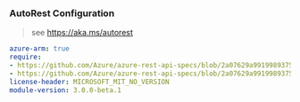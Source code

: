### AutoRest Configuration

> see https://aka.ms/autorest

``` yaml
azure-arm: true
require:
- https://github.com/Azure/azure-rest-api-specs/blob/2a07629a9919989375ab04490fb24051f78d1a7c/specification/containerservice/resource-manager/readme.md
- https://github.com/Azure/azure-rest-api-specs/blob/2a07629a9919989375ab04490fb24051f78d1a7c/specification/containerservice/resource-manager/readme.go.md
license-header: MICROSOFT_MIT_NO_VERSION
module-version: 3.0.0-beta.1
```